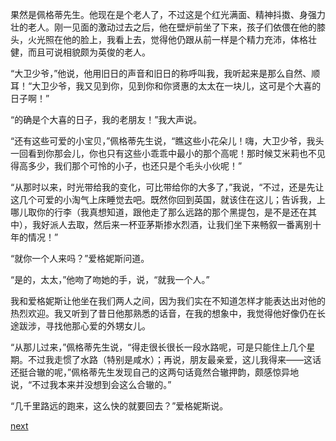 
果然是佩格蒂先生。他现在是个老人了，不过这是个红光满面、精神抖擞、身强力壮的老人。刚一见面的激动过去之后，他在壁炉前坐了下来，孩子们依偎在他的膝头，火光照在他的脸上，我看上去，觉得他仍跟从前一样是个精力充沛，体格壮健，而且可说相貌颇为英俊的老人。

“大卫少爷，”他说，他用旧日的声音和旧日的称呼叫我，我听起来是那么自然、顺耳！“大卫少爷，我又见到你，见到你和你贤惠的太太在一块儿，这可是个大喜的日子啊！”

“的确是个大喜的日子，我的老朋友！”我大声说。

“还有这些可爱的小宝贝，”佩格蒂先生说，“瞧这些小花朵儿！嗨，大卫少爷，我头一回看到你那会儿，你也只有这些小乖乖中最小的那个高呢！那时候艾米莉也不见得高多少，我们那个可怜的小子，也还只是个毛头小伙呢！”

“从那时以来，时光带给我的变化，可比带给你的大多了，”我说，“不过，还是先让这几个可爱的小淘气上床睡觉去吧。既然你回到英国，就该住在这儿；告诉我，上哪儿取你的行李（我真想知道，跟他走了那么远路的那个黑提包，是不是还在其中），我好派人去取，然后来一杯亚茅斯掺水烈酒，让我们坐下来畅叙一番离别十年的情况！”

“就你一个人来吗？”爱格妮斯问道。

“是的，太太，”他吻了吻她的手，说，“就我一个人。”

我和爱格妮斯让他坐在我们两人之间，因为我们实在不知道怎样才能表达出对他的热烈欢迎。我又听到了昔日他那熟悉的话音，在我的想象中，我觉得他好像仍在长途跋涉，寻找他那心爱的外甥女儿。

“从那儿过来，”佩格蒂先生说，“得走很长很长一段水路呢，可是只能住上几个星期。不过我走惯了水路（特别是咸水）；再说，朋友最亲爱，这儿我得来——这话还挺合辙的呢，”佩格蒂先生发现自己的这两句话竟然合辙押韵，颇感惊异地说，“不过我本来并没想到会这么合辙的。”

“几千里路远的跑来，这么快的就要回去？”爱格妮斯说。

[next](page771)